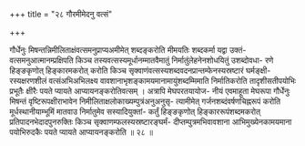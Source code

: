 +++
title = "२८ गौरमीमेदनु वत्सं"

+++

गौर्धेनुः मिषन्तन्निमीलिताक्षंवत्समनुप्राप्यअमीमेत् शब्दङ्करोति मीमयतिः शब्दकर्मा यद्वा उक्तं- वत्समनुआत्मानम्प्रक्षिपति किञ्च तस्यवत्सस्यमूर्धानम्मातवैमातुं निर्मातुंलेहनेनशोधयितुं उशब्दोवधा- रणे हिङ्ङकृणोत् हिङ्कारमकरोत् करोति किञ्च सृक्वाणंवत्सस्यशब्दवदनप्रान्तम्फेनस्यस्रष्टारं घर्मङ्क्षी- रस्यक्षरणशीलं वत्संअभिअभिलक्ष्य वावशानाभृशङ्कामयमानामायुंशब्दम्मिमाति निर्मातिकरोति तादृशीसतीपयोभिः प्रभूतैः क्षीरैः पयते प्यायते आप्यायनङ्करोतिवत्सम् । अत्रापि मेघपरतयायोज- नीयं एवमाहूता मेघरूपा गौर्धेनुः मिषन्तं वृष्टिरूपक्षीराभावेन निमीलिताक्षलोकाख्यम्पुत्रंअनुअनुसृ- त्यामीमेत् गर्जनशब्दंवर्षणचिह्नरूपं करोति मूर्धस्थानीयाम्भूमिं मातवाउ निर्मातुमेव सस्यादियुक्तां- कर्तुं हिङ्ङकृणोत् हिङ्काररूपंशब्दमकरोत् प्रतिपादनभेदादपुनरुक्तिः किञ्च सृक्वाणम्फलस्यस्रष्टारङ्घर्मं- दीप्तम्पुत्रमभिवावशाना आभिमुख्येनकामयमाना पयोभिरुदकैः पयते प्यायते आप्यायनङ्करोति ॥ २८ ॥